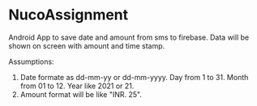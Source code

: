 # NucoAssignment

Android App to save date and amount from sms to firebase. Data will be shown on screen with amount and time stamp.

Assumptions:

1. Date formate as dd-mm-yy or dd-mm-yyyy. Day from 1 to 31. Month from 01 to 12. Year like 2021 or 21.
2. Amount format will be like "INR. 25".
